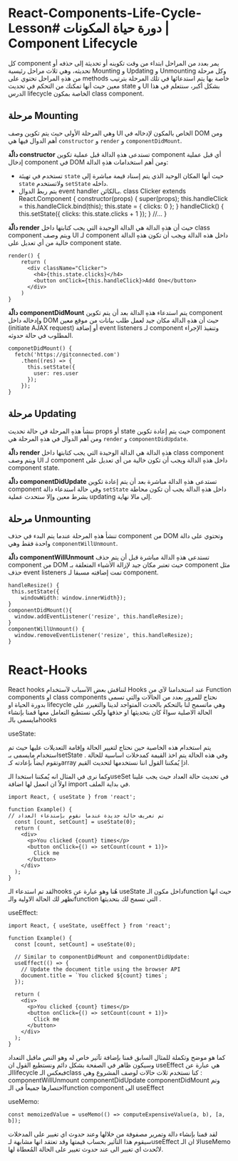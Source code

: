 # React-Components-Life-Cycle-Lesson# دورة حياة المكونات | Component Lifecycle

كل component يمر بعدد من المراحل ابتداء من وقت تكوينه أو تحديثة إلى حذفه أو تحديثه، وهي ثلاث مراحل رئيسية Mounting و Updating و Unmounting وكل مرحلة من هذهِ المراحل تحتوي على methods خاصة بها يتم استدعائها في تلك المرحلة بترتيب معين حيث أنها تمكنك من التحكم في تحديث state و UI بشكل أكبر، سنتعلم في هذا الدرس lifecycle الخاصة بمكون class component.



## مرحلة Mounting

وهي المرحلة الأولى حيث يتم تكوين وصف UI الخاص بالمكون لإدخاله في DOM ومن أهم الدوال فيها هي `constructor` و `render` و `componentDidMount`.


**دالّة constructor** 
تستدعى هذهِ الدالة قبل عملية تكوين component أي قبل عملية إدخال component في DOM ومن أهم استخدامات هذهِ الدالة:

- تستخدم في تهيئة `state` حيث أنها المكان الوحيد الذي يتم إسناد قيمة مباشرة إلى `state` ولاتستخدم `setState` داخله.
- يتم ربط الدوال event handler بـالكائن.
    class Clicker extends React.Component {
      constructor(props) {
        super(props);
        this.handleClick = this.handleClick.bind(this);
        this.state = {
           clicks: 0
        };
      }
      handleClick() {
        this.setState({ 
          clicks: this.state.clicks + 1
        });
      }
      //...
    }


**دالّة render**
حيث أن هذهِ الدالة هي الدالة الوحيدة التي يجب كتابتها داخل class component ويتم وصف UI لـ component داخل هذه الدالة ويجب أن تكون هذهِ الدالة خالية من أي تعديل على component state.

    render() {
        return (
          <div className="Clicker">
            <h4>{this.state.clicks}</h4>
            <button onClick={this.handleClick}>Add One</button>
          </div>
        )
    }


**دالّة** **componentDidMount**
يتم استدعاء هذهِ الدالة بعد أن يتم تكوين component وإدخاله داخل DOM حيث أن هذهِ الدالة مكان جيد لعمل طلب بيانات من موقع معين (initiate AJAX request) أو إضافة event listeners لـ component وتنفيذ الإجراء المطلوب في حالة حدوثه.

    componetDidMount() {
      fetch('https://gitconnected.com')
        .then((res) => {
          this.setState({
            user: res.user
          });
        });
    }



## مرحلة Updating

ننشأ هذهِ المرحلة في حالة تحديث props أو state حيث يتم إعادة تكوين component ومن أهم الدوال في هذهِ المرحلة هي `render` و `componentDidUpdate`.

**دالّة** **render**
هذهِ الدالة هي الدالة الوحيدة التي يجب كتابتها داخل class component ويتم وصف UI لـ component داخل هذهِ الدالة ويجب أن تكون خالية من أي تعديل على component state.

**دالّة** **componentDidUpdate**
تستدعى هذهِ الدالة مباشرة بعد أن يتم إعادة تكوين component وفي حالة استدعاء دالة `setState` داخل هذهِ الدالة يجب أن تكون محاطة بشرط معين وإلا ستحدث عملية updating إلى مالا نهاية.

## مرحلة Unmounting

تنشأ هذهِ المرحلة عندما يتم البدء في حذف component من DOM وتحتوي على دالة واحدة فقط وهي `componentWillUnmount`.


**دالّة** **componentWillUnmount**
تستدعى هذهِ الدالة مباشرة قبل أن يتم حذف component من DOM حيث تعتبر مكان جيد لإزالة الأشياء المتعلقة بـ component مثل حذف event listeners تمت إضافته مسبقا لـ component.


    handleResize() {
     this.setState({
        windowWidth: window.innerWidth});
    }
    componentDidMount(){
      window.addEventListener('resize', this.handleResize);
    }
    componentWillUnmount() {
      window.removeEventListener('resize', this.handleResize);
    }
# React-Hooks

React hooks
لنناقش بعض الآسباب لآستخدام Hooks عند استخدامنا لآي من Function components او  class components
نحتاج للمرور بعدد من الحالات والتي تسمى بدورة الحياة او lifecycle  وهي ماتسمح لنا بالتحكم بالحدث المتواجد لدينا 
والتغيرر على الحالة الاصلية سواءً كان بتحديثها او حذفها ولكي نستطيع  التعامل معها قمنا بإنشاء مايسمى بالـhooks 


useState:

يتم استخدام هذه الخاصية حين نحتاج لتغيير الحالة وإقامة التعديلات عليها حيث تم استخدام مايسمى بـsetState وفي هذه الحالة يتم اخذ القيمة كمدخلات اساسية للحالة . وتقوم ايضاً بإعادته كـarray
اذاٍ يُمكننا القول اننا نستخدمها لتحديث القيم.

وكما نرى في المثال انه يٌمكننا استخدا الـuseSet في تحديث حالة العداد
حيث يجب علينا اولاً ان انعمل لها اضافة import في بداية الملف.


    import React, { useState } from 'react';
    
    function Example() {
    // تم تعريف حالة جديدة عندما نقوم بإستدعاء العداد
      const [count, setCount] = useState(0);
      return (
        <div>
          <p>You clicked {count} times</p>
          <button onClick={() => setCount(count + 1)}>
            Click me
          </button>
        </div>
      );
    }

لقد تم استدعاء الـhooks  هُنا وهو عبارة عن useState داخل مكون الـfunction
حيث انها تظهر لك الحالة الاولية والـfunction التي تسمح لك بتحديثها .


useEffect:


    import React, { useState, useEffect } from 'react';
    
    function Example() {
      const [count, setCount] = useState(0);
    
      // Similar to componentDidMount and componentDidUpdate:
      useEffect(() => {
        // Update the document title using the browser API
        document.title = `You clicked ${count} times`;
      });
    
      return (
        <div>
          <p>You clicked {count} times</p>
          <button onClick={() => setCount(count + 1)}>
            Click me
          </button>
        </div>
      );
    }

كما هو موضح وتكملة للمثال السابق قمنا بإضافة تآثير خاص له وهو النص ماقبل التعداد وسيكون ظاهر في الصفحة بشكل دائم
ونستطيع القول ان useEffect هي عبارة عن الـlifecycle فبعكس الـclass كنا نستخدم ثلاث حالات لوصف المشروع وهي :
componentWillUnmount
componentDidUpdate
componentDidMount
وتم اختصارها جميعاً في الـfunction component الى useEffect



useMemo:

    const memoizedValue = useMemo(() => computeExpensiveValue(a, b), [a, b]);

لقد قمنا بإنشاء دالة وتمرير مصفوفة من خلالها وعند حدوث اي تغيير على المدخلات سيقوم هذا التآثير بحساب قيمتها وقد تعتقد انها مشابهة لـuseEffect الا ان الـuseMemo لاتُحدث اي تغيير الى عند حدوث تغيير على الحالة المُعطاة لها.

